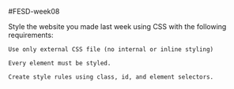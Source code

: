 #FESD-week08

Style the website you made last week using CSS with the following requirements: 

    Use only external CSS file (no internal or inline styling) 

    Every element must be styled. 

    Create style rules using class, id, and element selectors. 
